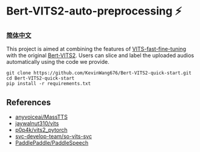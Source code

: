 # Bert-VITS2-auto-preprocessing ⚡
### [简体中文](https://github.com/KevinWang676/Bert-VITS2-quick-start/blob/main/README_zh.md)

This project is aimed at combining the features of [VITS-fast-fine-tuning](https://github.com/Plachtaa/VITS-fast-fine-tuning) with the original [Bert-VITS2](https://github.com/fishaudio/Bert-VITS2). Users can slice and label the uploaded audios automatically using the code we provide.

```
git clone https://github.com/KevinWang676/Bert-VITS2-quick-start.git
cd Bert-VITS2-quick-start
pip install -r requirements.txt
```

## References
+ [anyvoiceai/MassTTS](https://github.com/anyvoiceai/MassTTS)
+ [jaywalnut310/vits](https://github.com/jaywalnut310/vits)
+ [p0p4k/vits2_pytorch](https://github.com/p0p4k/vits2_pytorch)
+ [svc-develop-team/so-vits-svc](https://github.com/svc-develop-team/so-vits-svc)
+ [PaddlePaddle/PaddleSpeech](https://github.com/PaddlePaddle/PaddleSpeech)
